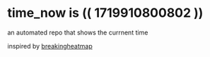 # time_now is (( 1719910800802 ))

an automated repo that shows the currnent time

inspired by [breakingheatmap](https://github.com/breakingheatmap/breakingheatmap)